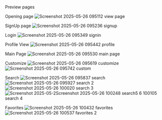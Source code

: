 Preview pages 

Opening page 
![Screenshot 2025-05-26 095112 view page](https://github.com/user-attachments/assets/2b136220-c3af-48ad-a74b-0b1605b38327)

SignUp page
![Screenshot 2025-05-26 095236 signup](https://github.com/user-attachments/assets/245d6f4c-2f2a-4eb2-a3c2-4fcb7c52bc84)

Login
![Screenshot 2025-05-26 095349 signin](https://github.com/user-attachments/assets/fc9c0e0d-8275-45c9-9b29-de76b42a4995)

Profile View
![Screenshot 2025-05-26 095442 profile](https://github.com/user-attachments/assets/27ba209f-7948-44ae-8420-1d71ed380697)

Main Page 
![Screenshot 2025-05-26 095530 main page](https://github.com/user-attachments/assets/9ada0a7f-dcfa-4d67-ba1e-9eaa9de1e22a)

Customize
![Screenshot 2025-05-26 095619 customize](https://github.com/user-attachments/assets/926a4ad2-8d28-4426-a0bc-7b8afbd13cea)
![Screenshot 2025-05-26 095742 custom](https://github.com/user-attachments/assets/43721eec-830d-49ad-a7e3-dba6ef1d37f1)

Search
![Screenshot 2025-05-26 095837 search](https://github.com/user-attachments/assets/db61cc67-8996-4d18-b168-fbae92720b43)
![Screenshot 2025-05-26 095927 search 2](https://github.com/user-attachments/assets/aeb8afaf-50c2-45e3-91f7-5fbd2b942326)
![Screenshot 2025-05-26 100020 search 3](https://github.com/user-attachments/assets/bd5c9d27-0a63-46f3-8c8c-f7086a65a7a8)
![Screenshot 2025-05-2![Screenshot 2025-05-26 100248 search5](https://github.com/user-attachments/assets/53930ad4-a8ff-4178-9c9c-a293a94c9e99)
6 100105 search 4](https://github.com/user-attachments/assets/b53ae5a6-5574-4371-bfc2-e4d511220553)

Favorites
![Screenshot 2025-05-26 100432 favorites](https://github.com/user-attachments/assets/970d7f16-7c42-44df-acc7-34f67ed6a563)
![Screenshot 2025-05-26 100537 favorites 2](https://github.com/user-attachments/assets/dd463411-c962-4add-b18d-32c90dbcf142)








